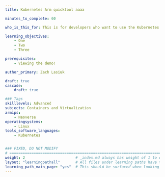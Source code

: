 ```yaml
---
title: Kubernetes Arm quicktool aaaa

minutes_to_complete: 60

who_is_this_for: This is for developers who want to use the Kubernetes migration tool.

learning_objectives:
    - One
    - Two
    - Three

prerequisites:
    - Viewing the demo!

author_primary: Zach Lasiuk

draft: true
cascade:
    draft: true

### Tags
skilllevels: Advanced
subjects: Containers and Virtualization 
armips:
    - Neoverse
operatingsystems:
    - Linux
tools_software_languages:
    - Kubernetes


### FIXED, DO NOT MODIFY
# ================================================================================
weight: 2                       # _index.md always has weight of 1 to order correctly
layout: "learningpathall"       # All files under learning paths have this same wrapper
learning_path_main_page: "yes"  # This should be surfaced when looking for related content. Only set for _index.md of learning path content.
---
```

